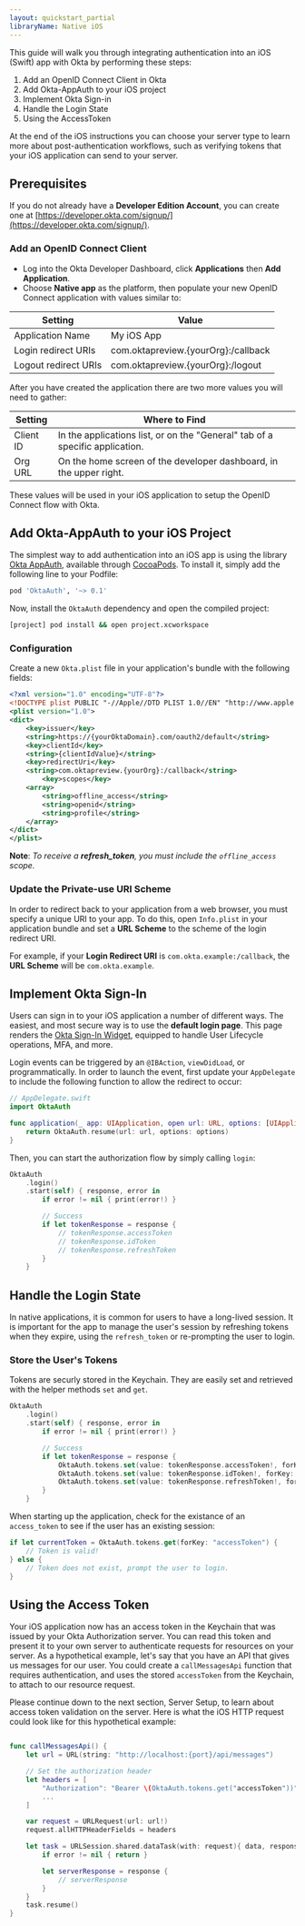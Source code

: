 ```yaml
---
layout: quickstart_partial
libraryName: Native iOS
---
```


This guide will walk you through integrating authentication into an iOS (Swift) app with Okta by performing these steps:

1. Add an OpenID Connect Client in Okta
2. Add Okta-AppAuth to your iOS project
3. Implement Okta Sign-in
4. Handle the Login State
5. Using the AccessToken

At the end of the iOS instructions you can choose your server type to learn more about post-authentication workflows, such as verifying tokens that your iOS application can send to your server.

## Prerequisites
If you do not already have a **Developer Edition Account**, you can create one at [https://developer.okta.com/signup/](https://developer.okta.com/signup/).

### Add an OpenID Connect Client
* Log into the Okta Developer Dashboard, click **Applications** then **Add Application**.
* Choose **Native app** as the platform, then populate your new OpenID Connect application with values similar to:

| Setting             | Value                                               |
| ------------------- | --------------------------------------------------- |
| Application Name    | My iOS App                                          |
| Login redirect URIs | com.oktapreview.{yourOrg}:/callback                 |
| Logout redirect URIs| com.oktapreview.{yourOrg}:/logout                   |

After you have created the application there are two more values you will need to gather:

| Setting       | Where to Find                                                                  |
| ------------- | ------------------------------------------------------------------------------ |
| Client ID     | In the applications list, or on the "General" tab of a specific application.    |
| Org URL       | On the home screen of the developer dashboard, in the upper right.             |


These values will be used in your iOS application to setup the OpenID Connect flow with Okta.

## Add Okta-AppAuth to your iOS Project
The simplest way to add authentication into an iOS app is using the library [Okta AppAuth](http://cocoapods.org/pods/OktaAuth), available through [CocoaPods](http://cocoapods.org). To install it, simply add the following line to your Podfile:

```ruby
pod 'OktaAuth', '~> 0.1'
```

Now, install the `OktaAuth` dependency and open the compiled project:
```bash
[project] pod install && open project.xcworkspace
```

### Configuration
Create a new `Okta.plist` file in your application's bundle with the following fields:
```xml
<?xml version="1.0" encoding="UTF-8"?>
<!DOCTYPE plist PUBLIC "-//Apple//DTD PLIST 1.0//EN" "http://www.apple.com/DTDs/PropertyList-1.0.dtd">
<plist version="1.0">
<dict>
	<key>issuer</key>
	<string>https://{yourOktaDomain}.com/oauth2/default</string>
	<key>clientId</key>
	<string>{clientIdValue}</string>
	<key>redirectUri</key>
	<string>com.oktapreview.{yourOrg}:/callback</string>
        <key>scopes</key>
	<array>
		<string>offline_access</string>
		<string>openid</string>
		<string>profile</string>
	</array>
</dict>
</plist>
```
**Note**: *To receive a **refresh_token**, you must include the `offline_access` scope.*

### Update the Private-use URI Scheme
In order to redirect back to your application from a web browser, you must specify a unique URI to your app. To do this, open `Info.plist` in your application bundle and set a **URL Scheme** to the scheme of the login redirect URI.

For example, if your **Login Redirect URI** is `com.okta.example:/callback`, the **URL Scheme** will be `com.okta.example`.

## Implement Okta Sign-In
Users can sign in to your iOS application a number of different ways.
The easiest, and most secure way is to use the **default login page**. This page renders the [Okta Sign-In Widget](/code/javascript/okta_sign-in_widget.html), equipped to handle User Lifecycle operations, MFA, and more.

Login events can be triggered by an `@IBAction`, `viewDidLoad`, or programmatically. In order to launch the event, first update your `AppDelegate` to include the following function to allow the redirect to occur:

```swift
// AppDelegate.swift
import OktaAuth

func application(_ app: UIApplication, open url: URL, options: [UIApplicationOpenURLOptionsKey : Any]) -> Bool {
    return OktaAuth.resume(url: url, options: options)
}
```

Then, you can start the authorization flow by simply calling `login`:
```swift
OktaAuth
    .login()
    .start(self) { response, error in    
        if error != nil { print(error!) }

        // Success
        if let tokenResponse = response {
            // tokenResponse.accessToken
            // tokenResponse.idToken
            // tokenResponse.refreshToken
        }
    }
```

## Handle the Login State
In native applications, it is common for users to have a long-lived session. It is important for the app to manage the user's session by refreshing tokens when they expire, using the `refresh_token` or re-prompting the user to login.

### Store the User's Tokens
Tokens are securly stored in the Keychain. They are easily set and retrieved with the helper methods `set` and `get`.
```swift
OktaAuth
    .login()
    .start(self) { response, error in    
        if error != nil { print(error!) }

        // Success
        if let tokenResponse = response {
            OktaAuth.tokens.set(value: tokenResponse.accessToken!, forKey: "accessToken")
            OktaAuth.tokens.set(value: tokenResponse.idToken!, forKey: "idToken")
            OktaAuth.tokens.set(value: tokenResponse.refreshToken!, forKey: "refreshToken")
        }
    }
```

When starting up the application, check for the existance of an `access_token` to see if the user has an existing session:

```swift
if let currentToken = OktaAuth.tokens.get(forKey: "accessToken") {
    // Token is valid!
} else {
    // Token does not exist, prompt the user to login.
}
```

## Using the Access Token

Your iOS application now has an access token in the Keychain that was issued by your Okta Authorization server. You can read this token and present it to your own server to authenticate requests for resources on your server.  As a hypothetical example, let's say that you have an API that gives us messages for our user.  You could create a `callMessagesApi` function that requires authentication, and uses the stored `accessToken` from the Keychain, to attach to our resource request.

Please continue down to the next section, Server Setup, to learn about access token validation on the server.  Here is what the iOS HTTP request could look like for this hypothetical example:

```swift

func callMessagesApi() {
    let url = URL(string: "http://localhost:{port}/api/messages")

    // Set the authorization header
    let headers = [
        "Authorization": "Bearer \(OktaAuth.tokens.get("accessToken"))"
        ...
    ]

    var request = URLRequest(url: url!)
    request.allHTTPHeaderFields = headers

    let task = URLSession.shared.dataTask(with: request){ data, response, error in 
        if error != nil { return }

        let serverResponse = response {
            // serverResponse
        }
    }
    task.resume()
}
```
